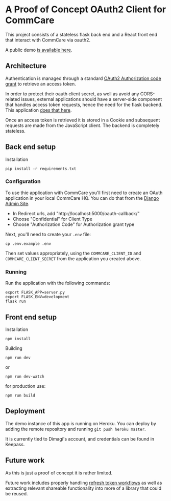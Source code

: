 # A Proof of Concept OAuth2 Client for CommCare

This project consists of a stateless flask back end and a React front end that
interact with CommCare via oauth2.

A public demo [is available here](https://commcare-api-explorer.dimagi.com/).

## Architecture

Authentication is managed through a standard [OAuth2 Authorization code grant](https://oauth.net/2/grant-types/authorization-code/) 
to retrieve an access token. 

In order to protect their oauth client secret, as well as avoid any CORS-related issues,
external applications should have a server-side component that handles access token requests,
hence the need for the flask backend.
This application [does that here](https://github.com/dimagi/dashboard-oauth-poc/blob/master/server.py#L14-L52). 

Once an access token is retrieved it is stored in a Cookie and subsequent requests are made from the 
JavaScript client. The backend is completely stateless.

## Back end setup

Installation

```
pip install -r requirements.txt
```

### Configuration

To use thie application with CommCare you'll first need to create an OAuth application in your local CommCare HQ.
You can do that from the [Django Admin Site](http://localhost:8000/admin/oauth2_provider/application/).

- In Redirect urls, add "http://localhost:5000/oauth-callback/"
- Choose "Confidential" for Client Type
- Choose "Authorization Code" for Authorization grant type

Next, you'll need to create your `.env` file:

```
cp .env.example .env
```

Then set values appropriately, using the `COMMCARE_CLIENT_ID` and `COMMCARE_CLIENT_SECRET` from the application
you created above.

### Running

Run the application with the following commands:

```
export FLASK_APP=server.py
export FLASK_ENV=development
flask run
```

## Front end setup

Installation

```
npm install
```

Building

```
npm run dev
```

or

```
npm run dev-watch
```

for production use:


```
npm run build
```

## Deployment

The demo instance of this app is running on Heroku.
You can deploy by adding the remote repository and running `git push heroku master`.

It is currently tied to Dimagi's account, and credentials can be found in Keepass.

## Future work

As this is just a proof of concept it is rather limited.

Future work includes properly handling [refresh token workflows](https://oauth.net/2/grant-types/refresh-token/)
as well as extracting relevant shareable functionality into more of a library that could be reused.
